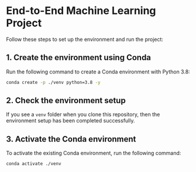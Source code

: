 # End-to-End Machine Learning Project

Follow these steps to set up the environment and run the project:

## 1. Create the environment using Conda

   Run the following command to create a Conda environment with Python 3.8:

```bash
conda create -p ./venv python=3.8 -y
```
   
## 2. Check the environment setup

   If you see a `venv` folder when you clone this repository, then the environment setup has been completed successfully.

## 3. Activate the Conda environment

   To activate the existing Conda environment, run the following command:

```bash
conda activate ./venv
```
